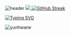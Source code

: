 ![header](https://capsule-render.vercel.app/api?type=waving&color=gradient&height=120&animation=fadeIn&section=footer&text=🚗🚘🚛&fontAlign=70)
<a href="s">
  <img src="https://github-readme-stats.vercel.app/api/top-langs/?username=yunhwane&exclude_repo=dkssud8150.github.io&layout=compact&theme=tokyonight" />
</a>
[![GitHub Streak](https://github-readme-streak-stats.herokuapp.com/?user=yunhwane&theme=tokyonight)](https://git.io/streak-stats)



[![Typing SVG](https://readme-typing-svg.demolab.com?font=Young+Serif&weight=500&size=22&pause=1000&color=1113F7&background=B9FFD400&random=false&width=435&height=80&lines=%F0%9F%90%AF%F0%9F%A4%96%F0%9F%98%80%F0%9F%98%83%F0%9F%98%84%F0%9F%98%81%F0%9F%A5%B5%F0%9F%A4%A2%F0%9F%98%9F)](https://git.io/typing-svg)

<p align="left"> <img src="https://komarev.com/ghpvc/?username=yunhwane&label=Profile%20views&color=0e75b6&style=flat" alt="yunhwane" /> </p>
  
<!--
**yunhwane/yunhwane** is a ✨ _special_ ✨ repository because its `README.md` (this file) appears on your GitHub profile.

Here are some ideas to get you started:


- 🌱 I’m currently learning ...
- 👯 I’m looking to collaborate on ...
- 🤔 I’m looking for help with ...
- 💬 Ask me about ...
- 📫 How to reach me: ...
- 😄 Pronouns: ...
- ⚡ Fun fact: ...
-->


